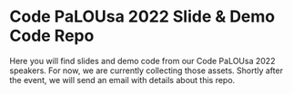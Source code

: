# Code PaLOUsa 2022 Slide & Demo Code Repo
Here you will find slides and demo code from our Code PaLOUsa 2022 speakers.  For now, we are currently collecting those assets.  Shortly after the event, we will send an email with details about this repo.
